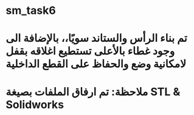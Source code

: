 # sm_task6

# تم بناء الرأس والستاند سويًا،، بالإضافة الى وجود غطاء بالأعلى تستطيع اغلاقه بقفل لامكانية وضع والحفاظ على القطع الداخلية 
# ملاحظة: تم ارفاق الملفات بصيغة STL & Solidworks
